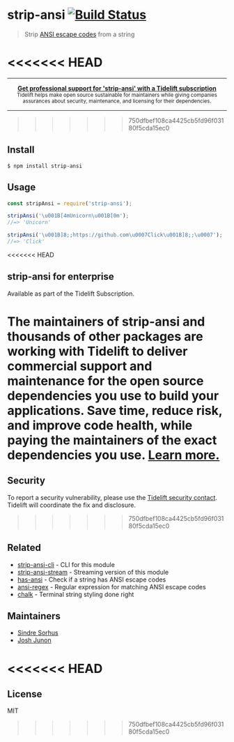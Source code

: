 # strip-ansi [![Build Status](https://travis-ci.org/chalk/strip-ansi.svg?branch=master)](https://travis-ci.org/chalk/strip-ansi)

> Strip [ANSI escape codes](https://en.wikipedia.org/wiki/ANSI_escape_code) from a string

<<<<<<< HEAD
=======
---

<div align="center">
	<b>
		<a href="https://tidelift.com/subscription/pkg/npm-strip-ansi?utm_source=npm-strip-ansi&utm_medium=referral&utm_campaign=readme">Get professional support for 'strip-ansi' with a Tidelift subscription</a>
	</b>
	<br>
	<sub>
		Tidelift helps make open source sustainable for maintainers while giving companies<br>assurances about security, maintenance, and licensing for their dependencies.
	</sub>
</div>

---
>>>>>>> 750dfbef108ca4425cb5fd96f03180f5cda15ec0

## Install

```
$ npm install strip-ansi
```


## Usage

```js
const stripAnsi = require('strip-ansi');

stripAnsi('\u001B[4mUnicorn\u001B[0m');
//=> 'Unicorn'

stripAnsi('\u001B]8;;https://github.com\u0007Click\u001B]8;;\u0007');
//=> 'Click'
```


<<<<<<< HEAD
## strip-ansi for enterprise

Available as part of the Tidelift Subscription.

The maintainers of strip-ansi and thousands of other packages are working with Tidelift to deliver commercial support and maintenance for the open source dependencies you use to build your applications. Save time, reduce risk, and improve code health, while paying the maintainers of the exact dependencies you use. [Learn more.](https://tidelift.com/subscription/pkg/npm-strip-ansi?utm_source=npm-strip-ansi&utm_medium=referral&utm_campaign=enterprise&utm_term=repo)
=======
## Security

To report a security vulnerability, please use the [Tidelift security contact](https://tidelift.com/security). Tidelift will coordinate the fix and disclosure.
>>>>>>> 750dfbef108ca4425cb5fd96f03180f5cda15ec0


## Related

- [strip-ansi-cli](https://github.com/chalk/strip-ansi-cli) - CLI for this module
- [strip-ansi-stream](https://github.com/chalk/strip-ansi-stream) - Streaming version of this module
- [has-ansi](https://github.com/chalk/has-ansi) - Check if a string has ANSI escape codes
- [ansi-regex](https://github.com/chalk/ansi-regex) - Regular expression for matching ANSI escape codes
- [chalk](https://github.com/chalk/chalk) - Terminal string styling done right


## Maintainers

- [Sindre Sorhus](https://github.com/sindresorhus)
- [Josh Junon](https://github.com/qix-)

<<<<<<< HEAD
=======

## License

MIT
>>>>>>> 750dfbef108ca4425cb5fd96f03180f5cda15ec0
